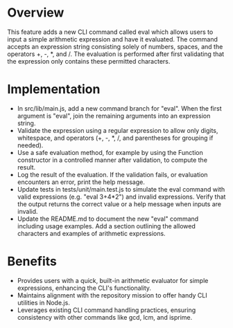 # Overview
This feature adds a new CLI command called eval which allows users to input a simple arithmetic expression and have it evaluated. The command accepts an expression string consisting solely of numbers, spaces, and the operators +, -, *, and /. The evaluation is performed after first validating that the expression only contains these permitted characters.

# Implementation
- In src/lib/main.js, add a new command branch for "eval". When the first argument is "eval", join the remaining arguments into an expression string.
- Validate the expression using a regular expression to allow only digits, whitespace, and operators (+, -, *, /, and parentheses for grouping if needed).
- Use a safe evaluation method, for example by using the Function constructor in a controlled manner after validation, to compute the result.
- Log the result of the evaluation. If the validation fails, or evaluation encounters an error, print the help message.
- Update tests in tests/unit/main.test.js to simulate the eval command with valid expressions (e.g. "eval 3+4*2") and invalid expressions. Verify that the output returns the correct value or a help message when inputs are invalid.
- Update the README.md to document the new "eval" command including usage examples. Add a section outlining the allowed characters and examples of arithmetic expressions.

# Benefits
- Provides users with a quick, built-in arithmetic evaluator for simple expressions, enhancing the CLI's functionality.
- Maintains alignment with the repository mission to offer handy CLI utilities in Node.js.
- Leverages existing CLI command handling practices, ensuring consistency with other commands like gcd, lcm, and isprime.
